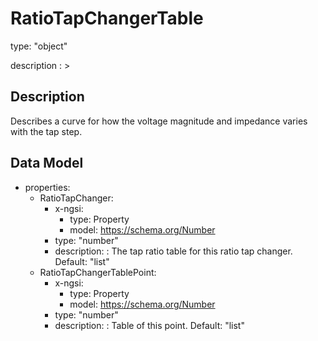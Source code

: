 # RatioTapChangerTable
type: "object"
description : >
## Description
Describes a curve for how the voltage magnitude and impedance varies with the tap step.

## Data Model
  - properties:
    - RatioTapChanger:
      - x-ngsi:
        - type: Property
        - model: https://schema.org/Number
      - type: "number"
      - description: : The tap ratio table for this ratio  tap changer. Default: "list"
    - RatioTapChangerTablePoint:
      - x-ngsi:
        - type: Property
        - model: https://schema.org/Number
      - type: "number"
      - description: : Table of this point. Default: "list"
